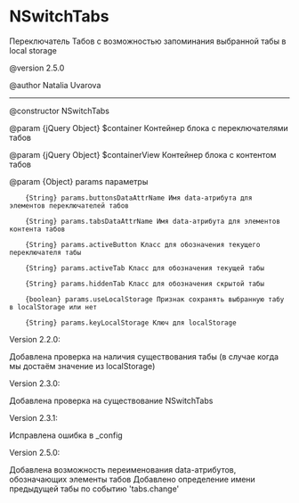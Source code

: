 NSwitchTabs
===========

Переключатель Табов с возможностью запоминания выбранной табы в local storage

@version 2.5.0

@author Natalia Uvarova
 
---
@constructor NSwitchTabs

@param {jQuery Object} $container Контейнер блока с переключателями табов

@param {jQuery Object} $containerView Контейнер блока с контентом табов

@param {Object} params параметры

		{String} params.buttonsDataAttrName Имя data-атрибута для элементов переключателей табов
		
        {String} params.tabsDataAttrName Имя data-атрибута для элементов контента табов
        
        {String} params.activeButton Класс для обозначения текущего переключателя табы
        
        {String} params.activeTab Класс для обозначения текущей табы
        
        {String} params.hiddenTab Класс для обозначения скрытой табы
        
        {boolean} params.useLocalStorage Признак сохранять выбранную табу в localStorage или нет
        
        {String} params.keyLocalStorage Ключ для localStorage

Version 2.2.0:

Добавлена проверка на наличия существования табы (в случае когда мы достаём значение из localStorage)

Version 2.3.0:

Добавлена проверка на существование NSwitchTabs

Version 2.3.1:

Исправлена ошибка в _config 

Version 2.5.0:

Добавлена возможность переименования data-атрибутов, обозначающих элементы табов
Добавлено определение имени предыдущей табы по событию 'tabs.change'
